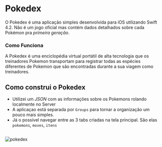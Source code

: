 # Pokedex
O Pokedex é uma aplicação simples desenvolvida para iOS utilizando Swift 4.2. Não é um jogo oficial mas contém dados detalhados sobre cada Pokémon pra _primeira geração_. 

### Como Funciona
A Pokedex é uma enciclopédia virtual portátil de alta tecnologia que os treinadores Pokemon transportam para registrar todas as espécies diferentes de Pokemon que são encontradas durante a sua viagem como treinadores. 

## Como construi o Pokedex
* Utilizei um *JSON* com as informações sobre os Pokemons rolando localmente no Server
* A aplicaçao está separada por `Groups` para tornar a organização um pouco mais simples.
* Já o possível navegar entre as 3 tabs criadas na tela principal. São elas `pokemons`, `moves`, `itens`

##
![pokedex](https://user-images.githubusercontent.com/12899445/59170079-52b8e800-8b13-11e9-8c6f-096a54676328.png)
